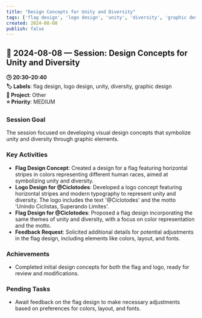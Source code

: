 ```yaml
---
title: "Design Concepts for Unity and Diversity"
tags: ['flag design', 'logo design', 'unity', 'diversity', 'graphic design']
created: 2024-08-08
publish: false
---
```


## 📅 2024-08-08 — Session: Design Concepts for Unity and Diversity

**🕒 20:30–20:40**  
**🏷️ Labels**: flag design, logo design, unity, diversity, graphic design  
**📂 Project**: Other  
**⭐ Priority**: MEDIUM  


### Session Goal
The session focused on developing visual design concepts that symbolize unity and diversity through graphic elements.

### Key Activities
- **Flag Design Concept**: Created a design for a flag featuring horizontal stripes in colors representing different human races, aimed at symbolizing unity and diversity.
- **Logo Design for @Ciclotodes**: Developed a logo concept featuring horizontal stripes and modern typography to represent unity and diversity. The logo includes the text '@Ciclotodes' and the motto 'Unindo Ciclistas, Superando Limites'.
- **Flag Design for @Ciclotodes**: Proposed a flag design incorporating the same themes of unity and diversity, with a focus on color representation and the motto.
- **Feedback Request**: Solicited additional details for potential adjustments in the flag design, including elements like colors, layout, and fonts.

### Achievements
- Completed initial design concepts for both the flag and logo, ready for review and modifications.

### Pending Tasks
- Await feedback on the flag design to make necessary adjustments based on preferences for colors, layout, and fonts.
